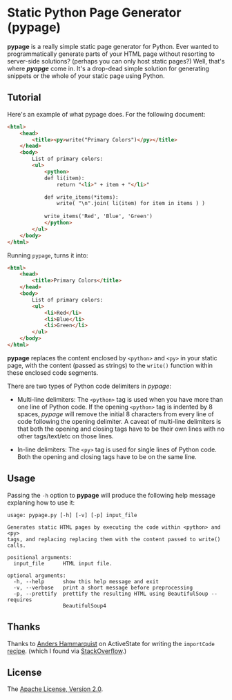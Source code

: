 Static Python Page Generator (pypage)
=====================================
**pypage** is a really simple static page generator for Python. Ever wanted to programmatically generate parts of your HTML page without resorting to server-side solutions? (perhaps you can only host static pages?) Well, that's where ***pyapge*** come in. It's a drop-dead simple solution for generating snippets or the whole of your static page using Python.

Tutorial
--------
Here's an example of what pypage does. For the following document:

```html
<html>
    <head>
        <title><py>write("Primary Colors")</py></title>
    </head>
    <body>
        List of primary colors:
        <ul>        
            <python>
            def li(item):
                return "<li>" + item + "</li>"

            def write_items(*items):
                write( "\n".join( li(item) for item in items ) )
            
            write_items('Red', 'Blue', 'Green')
            </python>
        </ul>
    </body>
</html>
```

Running `pypage`, turns it into:

```html
<html>
    <head>
        <title>Primary Colors</title>
    </head>
    <body>
        List of primary colors:
        <ul>        
            <li>Red</li>
            <li>Blue</li>
            <li>Green</li>
        </ul>
    </body>
</html>
```
**pypage** replaces the content enclosed by `<python>` and `<py>` in your static page, with the content (passed as strings) to the `write()` function within these enclosed code segments.

There are two types of Python code delimiters in *pypage*:

* Multi-line delimiters: The `<python>` tag is used when you have more than one line of Python code. If the opening `<python>` tag is indented by 8 spaces, *pypage* will remove the initial 8 characters from every line of code following the opening delimiter. A caveat of multi-line delimiters is that both the opening and closing tags have to be their own lines with no other tags/text/etc on those lines.

* In-line delimiters: The `<py>` tag is used for single lines of Python code. Both the opening and closing tags have to be on the same line.

Usage
-----
Passing the `-h` option to **pypage** will produce the following help message explaning how to use it:

    usage: pypage.py [-h] [-v] [-p] input_file

    Generates static HTML pages by executing the code within <python> and <py>
    tags, and replacing replacing them with the content passed to write() calls.

    positional arguments:
      input_file      HTML input file.

    optional arguments:
      -h, --help      show this help message and exit
      -v, --verbose   print a short message before preprocessing
      -p, --prettify  prettify the resulting HTML using BeautifulSoup -- requires
                      BeautifulSoup4

Thanks
------
Thanks to [Anders Hammarquist](http://code.activestate.com/recipes/users/136364/) on ActiveState for writing the `importCode` [recipe](http://code.activestate.com/recipes/82234-importing-a-dynamically-generated-module/). (which I found via [StackOverflow](http://code.activestate.com/recipes/82234-importing-a-dynamically-generated-module/).)

License
-------
The [Apache License, Version 2.0](http://www.apache.org/licenses/LICENSE-2.0.html).
